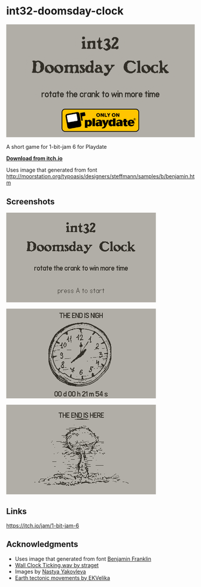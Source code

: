# int32-doomsday-clock

![screen-01](screens/logo.png)

A short game for 1-bit-jam 6 for Playdate

[**Download from itch.io**](https://mitya.itch.io/int32-doomsday-clock)

Uses image that generated from font http://moorstation.org/typoasis/designers/steffmann/samples/b/benjamin.htm

## Screenshots

![screen-01](screens/1bit-jam-01.png)

![screen-02](screens/1bit-jam-02.png)

![screen-02](screens/1bit-jam-03.png)

## Links

https://itch.io/jam/1-bit-jam-6

## Acknowledgments

- Uses image that generated from font [Benjamin Franklin](http://moorstation.org/typoasis/designers/steffmann/samples/b/benjamin.htm)
- [Wall Clock Ticking.wav by straget](https://freesound.org/people/straget/sounds/405423/)
- Images by [Nastya Yakovleva](https://vk.com/pinkpainterka)
- [Earth tectonic movements by EKVelika](https://freesound.org/people/EKVelika/sounds/668067/)